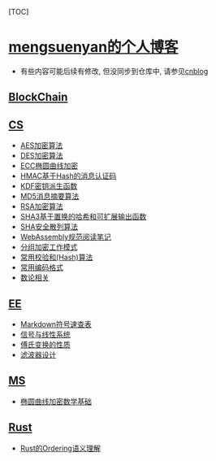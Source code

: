 ﻿<span id='toc'></span>
[TOC]


# [mengsuenyan的个人博客](#toc)


- 有些内容可能后续有修改, 但没同步到仓库中, 请参见[cnblog](https://www.cnblogs.com/mengsuenyan/)

## [BlockChain](#toc)



## [CS](#toc)


- [AES加密算法](docs/CS/AES加密算法.html)
- [DES加密算法](docs/CS/DES加密算法.html)
- [ECC椭圆曲线加密](docs/CS/ECC椭圆曲线加密.html)
- [HMAC基于Hash的消息认证码](docs/CS/HMAC基于Hash的消息认证码.html)
- [KDF密钥派生函数](docs/CS/KDF密钥派生函数.html)
- [MD5消息摘要算法](docs/CS/MD5消息摘要算法.html)
- [RSA加密算法](docs/CS/RSA加密算法.html)
- [SHA3基于置换的哈希和可扩展输出函数](docs/CS/SHA3基于置换的哈希和可扩展输出函数.html)
- [SHA安全散列算法](docs/CS/SHA安全散列算法.html)
- [WebAssembly规范阅读笔记](docs/CS/WebAssembly规范阅读笔记.html)
- [分组加密工作模式](docs/CS/分组加密工作模式.html)
- [常用校验和(Hash)算法](docs/CS/常用校验和(Hash)算法.html)
- [常用编码格式](docs/CS/常用编码格式.html)
- [数论相关](docs/CS/数论相关.html)

## [EE](#toc)


- [Markdown符号速查表](docs/EE/Markdown符号速查表.html)
- [信号与线性系统](docs/EE/信号与线性系统.html)
- [傅氏变换的性质](docs/EE/傅氏变换的性质.html)
- [滤波器设计](docs/EE/滤波器设计.html)

## [MS](#toc)


- [椭圆曲线加密数学基础](docs/MS/椭圆曲线加密数学基础.html)

## [Rust](#toc)


- [Rust的Ordering语义理解](docs/Rust/Rust的Ordering语义理解.html)
